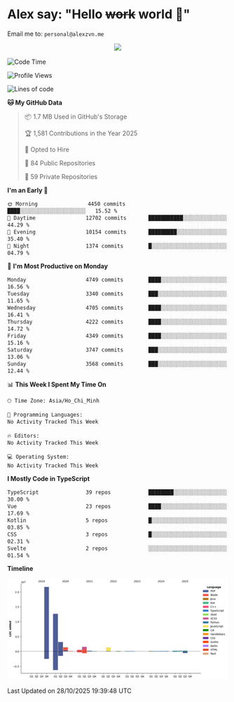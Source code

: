 # Alex say: "Hello ~~work~~ world 🐾"
Email me to: `personal@alexzvn.me`


<p align=center>
  <a href="https://skillicons.dev">
    <img src="https://skillicons.dev/icons?i=ts,js,php,nodejs,bun,vue,nuxt,react,svelte,tauri,laravel,rust,mongodb,docker,electron,redis,rabbitmq,tailwind,git,cloudflare,elysia,mysql,nginx,rollupjs,sentry,ubuntu,yarn,html,css,vite" />
  </a>
</p>

<!--START_SECTION:waka-->
![Code Time](http://img.shields.io/badge/Code%20Time-1%2C066%20hrs%2055%20mins-blue)

![Profile Views](http://img.shields.io/badge/Profile%20Views-2-blue)

![Lines of code](https://img.shields.io/badge/From%20Hello%20World%20I%27ve%20Written-43.7%20million%20lines%20of%20code-blue)

**🐱 My GitHub Data** 

> 📦 1.7 MB Used in GitHub's Storage 
 > 
> 🏆 1,581 Contributions in the Year 2025
 > 
> 💼 Opted to Hire
 > 
> 📜 84 Public Repositories 
 > 
> 🔑 59 Private Repositories 
 > 
**I'm an Early 🐤** 

```text
🌞 Morning                4450 commits        ████░░░░░░░░░░░░░░░░░░░░░   15.52 % 
🌆 Daytime                12702 commits       ███████████░░░░░░░░░░░░░░   44.29 % 
🌃 Evening                10154 commits       █████████░░░░░░░░░░░░░░░░   35.40 % 
🌙 Night                  1374 commits        █░░░░░░░░░░░░░░░░░░░░░░░░   04.79 % 
```
📅 **I'm Most Productive on Monday** 

```text
Monday                   4749 commits        ████░░░░░░░░░░░░░░░░░░░░░   16.56 % 
Tuesday                  3340 commits        ███░░░░░░░░░░░░░░░░░░░░░░   11.65 % 
Wednesday                4705 commits        ████░░░░░░░░░░░░░░░░░░░░░   16.41 % 
Thursday                 4222 commits        ████░░░░░░░░░░░░░░░░░░░░░   14.72 % 
Friday                   4349 commits        ████░░░░░░░░░░░░░░░░░░░░░   15.16 % 
Saturday                 3747 commits        ███░░░░░░░░░░░░░░░░░░░░░░   13.06 % 
Sunday                   3568 commits        ███░░░░░░░░░░░░░░░░░░░░░░   12.44 % 
```


📊 **This Week I Spent My Time On** 

```text
🕑︎ Time Zone: Asia/Ho_Chi_Minh

💬 Programming Languages: 
No Activity Tracked This Week

🔥 Editors: 
No Activity Tracked This Week

💻 Operating System: 
No Activity Tracked This Week
```

**I Mostly Code in TypeScript** 

```text
TypeScript               39 repos            ████████░░░░░░░░░░░░░░░░░   30.00 % 
Vue                      23 repos            ████░░░░░░░░░░░░░░░░░░░░░   17.69 % 
Kotlin                   5 repos             █░░░░░░░░░░░░░░░░░░░░░░░░   03.85 % 
CSS                      3 repos             █░░░░░░░░░░░░░░░░░░░░░░░░   02.31 % 
Svelte                   2 repos             ░░░░░░░░░░░░░░░░░░░░░░░░░   01.54 % 
```



**Timeline**

![Lines of Code chart](https://raw.githubusercontent.com/alexzvn/alexzvn/main/assets/bar_graph.png)


 Last Updated on 28/10/2025 19:39:48 UTC
<!--END_SECTION:waka-->

